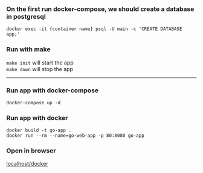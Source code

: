 ### On the first run docker-compose, we should create a database in postgresql
`docker exec -it {container name} psql -U main -c 'CREATE DATABASE app;'`

### Run with make
`make init` will start the app \
`make down` will stop the app

<hr>

### Run app with docker-compose
`docker-compose up -d`

### Run app with docker
`docker build -t go-app .`\
`docker run --rm --name=go-web-app -p 80:8080 go-app`

### Open in browser
[localhost/docker](http://localhost/docker)